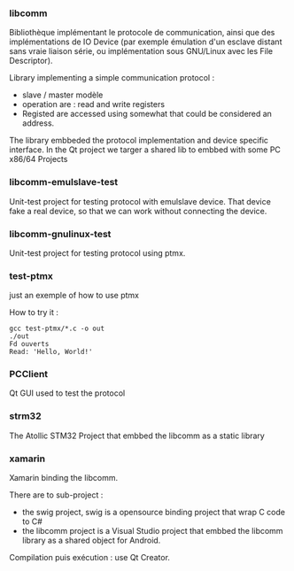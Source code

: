 ### libcomm
Bibliothèque implémentant le protocole de communication, ainsi que
des implémentations de IO Device (par exemple émulation d'un esclave
distant sans vraie liaison série, ou implémentation sous GNU/Linux
avec les File Descriptor).

Library implementing a simple communication protocol : 
- slave / master modèle
- operation are : read and write registers
- Registed are accessed using somewhat that could be considered an address.

The library embbeded the protocol implementation and device specific interface.
In the Qt project we targer a shared lib to embbed with some PC x86/64 Projects

### libcomm-emulslave-test

Unit-test project for testing protocol with emulslave device.
That device fake a real device, so that we can work without connecting the device.

### libcomm-gnulinux-test

Unit-test project for testing protocol using ptmx.

### test-ptmx

just an exemple of how to use ptmx

How to try it :

```
gcc test-ptmx/*.c -o out
./out
Fd ouverts
Read: 'Hello, World!'
```

### PCClient 

Qt GUI used to test the protocol

### strm32

The Atollic STM32 Project that embbed the libcomm as a static library

### xamarin

Xamarin binding the libcomm.

There are to sub-project : 
- the swig project, swig is a opensource binding project that wrap C code to C#
- the libcomm project is a Visual Studio project that embbed the libcomm library as a shared object for Android.

Compilation puis exécution : use Qt Creator.
